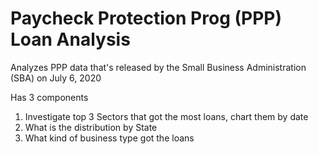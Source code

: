 # Paycheck Protection Prog (PPP) Loan Analysis
 Analyzes PPP data that's released by the Small Business Administration (SBA) on July 6, 2020
 
 Has 3 components
 1. Investigate top 3 Sectors that got the most loans, chart them by date
 2. What is the distribution by State
 3. What kind of business type got the loans